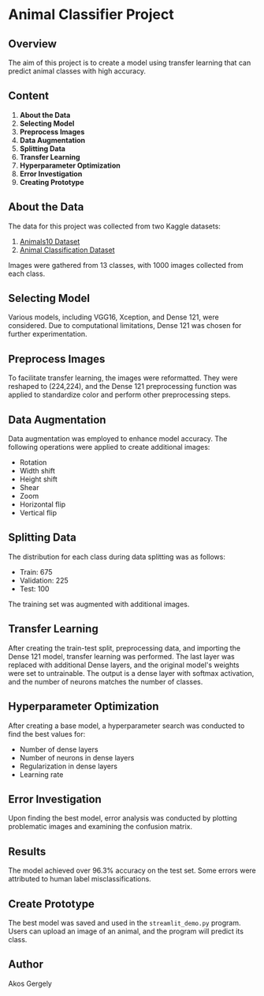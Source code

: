 # Animal Classifier Project

## Overview

The aim of this project is to create a model using transfer learning that can predict animal classes with high accuracy.

## Content

1. **About the Data**
2. **Selecting Model**
3. **Preprocess Images**
4. **Data Augmentation**
5. **Splitting Data**
6. **Transfer Learning**
7. **Hyperparameter Optimization**
8. **Error Investigation**
9. **Creating Prototype**

## About the Data

The data for this project was collected from two Kaggle datasets:
1. [Animals10 Dataset](https://www.kaggle.com/datasets/alessiocorrado99/animals10)
2. [Animal Classification Dataset](https://www.kaggle.com/datasets/ayushv322/animal-classification?rvi=1)

Images were gathered from 13 classes, with 1000 images collected from each class.

## Selecting Model

Various models, including VGG16, Xception, and Dense 121, were considered. Due to computational limitations, Dense 121 was chosen for further experimentation.

## Preprocess Images

To facilitate transfer learning, the images were reformatted. They were reshaped to (224,224), and the Dense 121 preprocessing function was applied to standardize color and perform other preprocessing steps.

## Data Augmentation

Data augmentation was employed to enhance model accuracy. The following operations were applied to create additional images:
- Rotation
- Width shift
- Height shift
- Shear
- Zoom
- Horizontal flip
- Vertical flip

## Splitting Data

The distribution for each class during data splitting was as follows:
- Train: 675
- Validation: 225
- Test: 100

The training set was augmented with additional images.

## Transfer Learning

After creating the train-test split, preprocessing data, and importing the Dense 121 model, transfer learning was performed. The last layer was replaced with additional Dense layers, and the original model's weights were set to untrainable. The output is a dense layer with softmax activation, and the number of neurons matches the number of classes.

## Hyperparameter Optimization

After creating a base model, a hyperparameter search was conducted to find the best values for:
- Number of dense layers
- Number of neurons in dense layers
- Regularization in dense layers
- Learning rate

## Error Investigation

Upon finding the best model, error analysis was conducted by plotting problematic images and examining the confusion matrix.

## Results

The model achieved over 96.3% accuracy on the test set. Some errors were attributed to human label misclassifications.

## Create Prototype

The best model was saved and used in the `streamlit_demo.py` program. Users can upload an image of an animal, and the program will predict its class.

## Author

Akos Gergely

